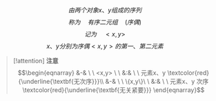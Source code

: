 $$由两个对象x、y组成的序列$$
$$称为 \quad 有序二元组\quad (序偶)$$
$$记为 \quad <x,y>$$
$$x、y分别为序偶<x,y>的第一、第二元素$$
> [!attention] **注意**
> $$\begin{eqnarray}
> &-& \ \ <x,y> \ \ &:& \ \ 元素x、y \textcolor{red}{\underline{\textbf{无次序}}}\\
> &-& \ \ \{x,y\}\ \ &:& \ \ 元素x、y 次序\textcolor{red}{\underline{\textbf{无关紧要}}}
\end{eqnarray}$$